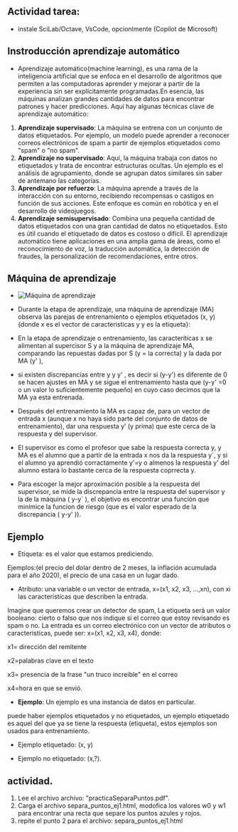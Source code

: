 ## Actividad tarea: 

- instale SciLab/Octave, VsCode, opcionlmente (Copilot de Microsoft)

## Instroducción aprendizaje automático

- Aprendizaje automático(machine learning), es una rama de la inteligencia artificial que se enfoca en el desarrollo de algoritmos que permiten a las computadoras aprender y mejorar a partir de la experiencia sin ser explícitamente programadas.En esencia, las máquinas analizan grandes cantidades de datos para encontrar patrones y hacer predicciones. Aquí hay algunas técnicas clave de aprendizaje automático:

1. **Aprendizaje supervisado**: La máquina se entrena con un conjunto de datos etiquetados. Por ejemplo, un modelo puede aprender a reconocer correos electrónicos de spam a partir de ejemplos etiquetados como "spam" o "no spam".
2. **Aprendizaje no supervisado**: Aquí, la máquina trabaja con datos no etiquetados y trata de encontrar estructuras ocultas. Un ejemplo es el análisis de agrupamiento, donde se agrupan datos similares sin saber de antemano las categorías.
3. **Aprendizaje por refuerzo**: La máquina aprende a través de la interacción con su entorno, recibiendo recompensas o castigos en función de sus acciones. Este enfoque es común en robótica y en el desarrollo de videojuegos.
4. **Aprendizaje semisupervisado**: Combina una pequeña cantidad de datos etiquetados con una gran cantidad de datos no etiquetados. Esto es útil cuando el etiquetado de datos es costoso o difícil.
El aprendizaje automático tiene aplicaciones en una amplia gama de áreas, como el reconocimiento de voz, la traducción automática, la detección de fraudes, la personalización de recomendaciones, entre otros.

## Máquina de aprendizaje
- ![Máquina de aprendizaje](ma.jpg)

- Durante la etapa de aprendizaje, una máquina de aprendizaje (MA) observa las parejas de entrenamiento o ejemplos etiquetados (x, y) {donde x es el vector de caracteristicas y y es la etiqueta}: 

- En la etapa de aprendizaje o entrenamiento, las caracteríticas x se alimentan al supercisor S y a la máquina de aprendizaje MA, comparando las repuestas dadas por S (y = la correcta) y la dada por MA (y' ), 

- si existen discrepancias entre y y y' , es decir si (y-y') es diferente de 0 se hacen ajustes en MA y se sigue el entrenamiento hasta que (y-y' =0 o un valor lo suficientemente pequeño) en cuyo caso decimos que la MA ya esta entrenada.

- Después del entrenamiento la MA es capaz de, para un vector de entrada x (aunque x no haya sido parte del conjunto de datos de entrenamiento), dar una respuesta y’ (y prima) que este cerca de la respuesta y del supervisor. 

- El supervisor es como el profesor que sabe la respuesta correcta y, y MA es el alumno que a partir de la entrada x nos da la respuesta y´, y si el alumno ya aprendió corractamente y'=y o almenos la respuesta y' del alumno estará lo bastante cerca de la respuesta coprrecta y. 

- Para escoger la mejor aproximación posible a la respuesta del supervisor, se mide la discrepancia entre la respuesta del supervisor y la de la máquina ( y-y´ ), el objetivo es encontrar una función que minimice la funcion de riesgo (que es el valor esperado de la discrepancia ( y-y' )). 

## Ejemplo

- Etiqueta: es el valor que estamos prediciendo. 

Ejemplos:(el precio del dolar dentro de 2 meses, la inflación acumulada para el año 2020), el precio de una casa en un lugar dado.

- Atributo: una variable o un vector de entrada, x=(x1, x2, x3, ...,xn), con xi las características que describen la entrada.

Imagine que queremos crear un detector de spam, La etiqueta será un valor booleano: cierto o falso que nos indique si el correo que estoy revisando es spam o no. La entrada es un correo electrónico con un vector de atributos o caracteristícas, puede ser: x=(x1, x2, x3, x4), donde:

x1= dirección del remitente

x2=palabras clave en el texto

x3= presencia de la frase "un truco increible" en el correo

x4=hora en que se envió.

- **Ejemplo**: Un ejemplo es una instancia de datos en particular.

puede haber ejemplos etiquetados y no etiquetados, un ejemplo etiquetado es aquel del que ya se tiene la respuesta (etiqueta), estos ejemplos son usados para entrenamiento.

- Ejemplo etiquetado: (x, y)

- Ejemplo no etiquetado: (x,?).

## actividad.

1. Lee el archivo archivo: "practicaSeparaPuntos.pdf". 
2. Carga el archivo separa_puntos_ej1.html, modofica los valores w0 y w1 para encontrar una recta que separe los puntos azules y rojos.
3. repite el punto 2 para el archivo: separa_puntos_ej1.html